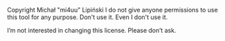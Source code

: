 

Copyright Michał "mi4uu" Lipiński I do not give anyone permissions to use this tool for any purpose. Don't use it. Even I don't use it.

I’m not interested in changing this license. Please don’t ask.
